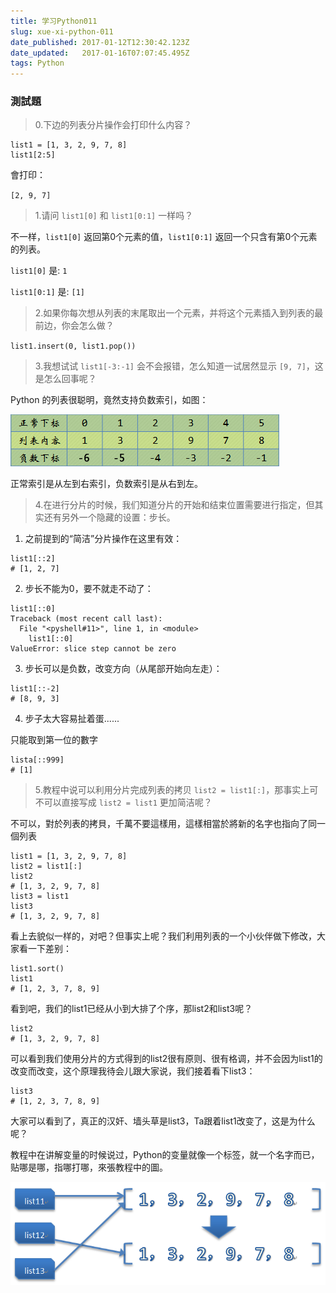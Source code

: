 ```yaml
---
title: 学习Python011
slug: xue-xi-python-011
date_published: 2017-01-12T12:30:42.123Z
date_updated:   2017-01-16T07:07:45.495Z
tags: Python
---
```


### 測試題

> 0.下边的列表分片操作会打印什么内容？

```
list1 = [1, 3, 2, 9, 7, 8]
list1[2:5]
```

會打印：

`[2, 9, 7]`

> 1.请问 `list1[0]` 和 `list1[0:1]` 一样吗？

不一样，`list1[0]` 返回第0个元素的值，`list1[0:1]` 返回一个只含有第0个元素的列表。


`list1[0]` 是: `1`

`list1[0:1]` 是: `[1]`

> 2.如果你每次想从列表的末尾取出一个元素，并将这个元素插入到列表的最前边，你会怎么做？

`list1.insert(0, list1.pop())`

> 3.我想试试 `list1[-3:-1]` 会不会报错，怎么知道一试居然显示 `[9, 7]`，这是怎么回事呢？

Python 的列表很聪明，竟然支持负数索引，如图：

![](/content/images/2017/01/2228276q2qb480qtt7k4k7.png)

正常索引是从左到右索引，负数索引是从右到左。

> 4.在进行分片的时候，我们知道分片的开始和结束位置需要进行指定，但其实还有另外一个隐藏的设置：步长。

1) 之前提到的“简洁”分片操作在这里有效：

```
list1[::2]
# [1, 2, 7]
```

2) 步长不能为0，要不就走不动了：

```
list1[::0]
Traceback (most recent call last):
  File "<pyshell#11>", line 1, in <module>
    list1[::0]
ValueError: slice step cannot be zero
```

3) 步长可以是负数，改变方向（从尾部开始向左走）：

```
list1[::-2]
# [8, 9, 3]
```

4) 步子太大容易扯着蛋......

只能取到第一位的數字

```
lista[::999]
# [1]
```

> 5.教程中说可以利用分片完成列表的拷贝 `list2 = list1[:]`，那事实上可不可以直接写成 `list2 = list1` 更加简洁呢？

不可以，對於列表的拷貝，千萬不要這樣用，這樣相當於將新的名字也指向了同一個列表

```
list1 = [1, 3, 2, 9, 7, 8]
list2 = list1[:]
list2
# [1, 3, 2, 9, 7, 8]
list3 = list1
list3
# [1, 3, 2, 9, 7, 8]
```
看上去貌似一样的，对吧？但事实上呢？我们利用列表的一个小伙伴做下修改，大家看一下差别：

```
list1.sort()
list1
# [1, 2, 3, 7, 8, 9]
```
看到吧，我们的list1已经从小到大排了个序，那list2和list3呢？

```
list2
# [1, 3, 2, 9, 7, 8]
```

可以看到我们使用分片的方式得到的list2很有原则、很有格调，并不会因为list1的改变而改变，这个原理我待会儿跟大家说，我们接着看下list3：

```
list3
# [1, 2, 3, 7, 8, 9]
```

大家可以看到了，真正的汉奸、墙头草是list3，Ta跟着list1改变了，这是为什么呢？

教程中在讲解变量的时候说过，Python的变量就像一个标签，就一个名字而已，贴哪是哪，指哪打哪，來張教程中的圖。

![](/content/images/2017/01/042949n159vjspz1ach8o2.png)


